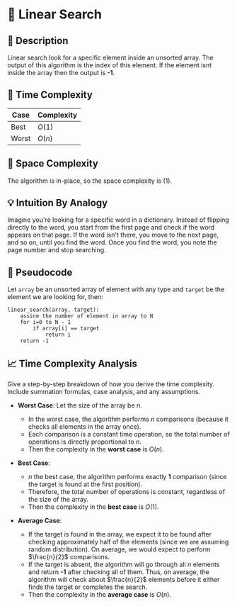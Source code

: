 # 🧠 Linear Search

## 📝 Description

Linear search look for a specific element inside an unsorted array. The output of this algorithm is the index of this element. If the element isnt inside the array then the output is **-1**.

## 💾 Time Complexity

| Case  | Complexity |
| ----- | ---------- |
| Best  | $O(1)$     |
| Worst | $O(n)$     |

## 💾 Space Complexity

The algorithm is in-place, so the space complexity is $(1)$.

## 💡 Intuition By Analogy

Imagine you're looking for a specific word in a dictionary. Instead of flipping directly to the word, you start from the first page and check if the word appears on that page. If the word isn't there, you move to the next page, and so on, until you find the word. Once you find the word, you note the page number and stop searching.

## 🧾 Pseudocode

Let `array` be an unsorted array of element with any type and `target` be the element we are looking for, then:

```
linear_search(array, target):
    assine the number of element in array to N
    for i=0 to N - 1
        if array[i] == target
            return i
    return -1
```

## 📈 Time Complexity Analysis

Give a step-by-step breakdown of how you derive the time complexity. Include summation formulas, case analysis, and any assumptions.

- **Worst Case**:
  Let the size of the array be $n$.

  - In the worst case, the algorithm performs $n$ comparisons (because it checks all elements in the array once).
  - Each comparison is a constant time operation, so the total number of operations is directly proportional to $n$.
  - Then the complexity in the **worst case** is $O(n)$.

- **Best Case**:

  - $n$ the best case, the algorithm performs exactly **1** comparison (since the target is found at the first position).
  - Therefore, the total number of operations is constant, regardless of the size of the array.
  - Then the complexity in the **best case** is $O(1)$.

- **Average Case**:
  - If the target is found in the array, we expect it to be found after checking approximately half of the elements (since we are assuming random distribution). On average, we would expect to perform $\frac{n}{2}$ comparisons.
  - If the target is absent, the algorithm will go through all $n$ elements and return **-1** after checking all of them. Thus, on average, the algorithm will check about $\frac{n}{2}$ elements before it either finds the target or completes the search.
  - Then the complexity in the **average case** is $O(n)$.
